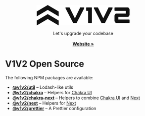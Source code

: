 <p align="center">
    <img src="/website/public/img/logo/v1v2-chevron-text-black-logo.svg" alt="V1V2 Logo" width="300" height="66" />

  <p align="center">
    Let's upgrade your codebase
    <br />
    <br />
    <a href="https://www.v1v2.io"><strong>Website »</strong></a>
  </p>
</p>

# V1V2 Open Source

The following NPM packages are available:

- [**@v1v2/util**](packages/util#readme) – Lodash-like utils
- [**@v1v2/chakra**](packages/chakra#readme) – Helpers for [Chakra UI](https://chakra-ui.com/)
- [**@v1v2/chakra-next**](packages/chakra-next#readme) – Helpers to combine [Chakra UI](https://chakra-ui.com/) and [Next](https://nextjs.org/)
- [**@v1v2/next**](packages/next#readme) – Helpers for [Next](https://nextjs.org/)
- [**@v1v2/prettier**](packages/prettier#readme) – A Prettier configuration
